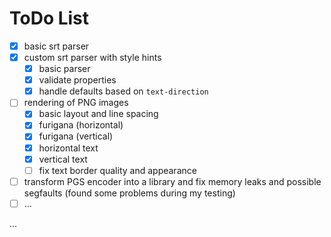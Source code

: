 # ToDo List

 - [x] basic srt parser
 - [x] custom srt parser with style hints
   - [x] basic parser
   - [x] validate properties
   - [x] handle defaults based on `text-direction`
 - [ ] rendering of PNG images
   - [x] basic layout and line spacing
   - [x] furigana (horizontal)
   - [x] furigana (vertical)
   - [x] horizontal text
   - [x] vertical text
   - [ ] fix text border quality and appearance
 - [ ] transform PGS encoder into a library and fix memory leaks and possible segfaults (found some problems during my testing)
 - [ ] ...

...
